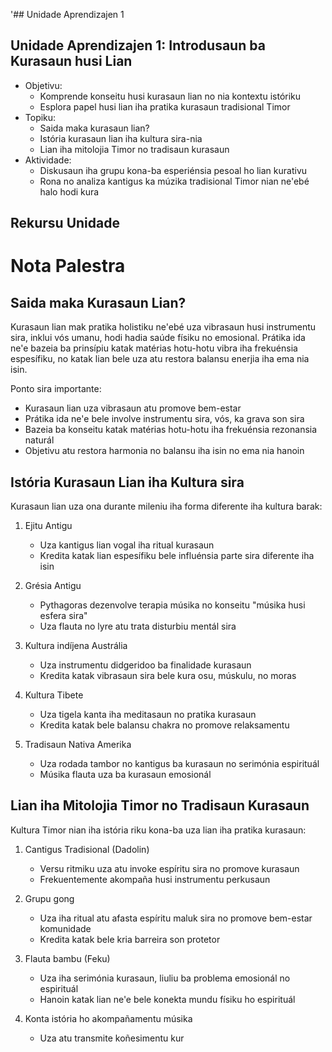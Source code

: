 '## Unidade Aprendizajen 1

## Unidade Aprendizajen 1: Introdusaun ba Kurasaun husi Lian
- Objetivu:
  * Komprende konseitu husi kurasaun lian no nia kontextu istóriku
  * Esplora papel husi lian iha pratika kurasaun tradisional Timor
- Topiku:
  * Saida maka kurasaun lian?
  * Istória kurasaun lian iha kultura sira-nia
  * Lian iha mitolojia Timor no tradisaun kurasaun
- Aktividade:
  * Diskusaun iha grupu kona-ba esperiénsia pesoal ho lian kurativu
  * Rona no analiza kantigus ka múzika tradisional Timor nian ne'ebé halo hodi kura

## Rekursu Unidade

# Nota Palestra

## Saida maka Kurasaun Lian?

Kurasaun lian mak pratika holistiku ne'ebé uza vibrasaun husi instrumentu sira, inklui vós umanu, hodi hadia saúde físiku no emosional. Prátika ida ne'e bazeia ba prinsípiu katak matérias hotu-hotu vibra iha frekuénsia espesífiku, no katak lian bele uza atu restora balansu enerjia iha ema nia isin.

Ponto sira importante:
- Kurasaun lian uza vibrasaun atu promove bem-estar
- Prátika ida ne'e bele involve instrumentu sira, vós, ka grava son sira
- Bazeia ba konseitu katak matérias hotu-hotu iha frekuénsia rezonansia naturál
- Objetivu atu restora harmonia no balansu iha isin no ema nia hanoin

## Istória Kurasaun Lian iha Kultura sira

Kurasaun lian uza ona durante mileniu iha forma diferente iha kultura barak:

1. Ejitu Antigu
   - Uza kantigus lian vogal iha ritual kurasaun
   - Kredita katak lian espesífiku bele influénsia parte sira diferente iha isin

2. Grésia Antigu
   - Pythagoras dezenvolve terapia músika no konseitu "músika husi esfera sira"
   - Uza flauta no lyre atu trata disturbiu mentál sira

3. Kultura indíjena Austrália
   - Uza instrumentu didgeridoo ba finalidade kurasaun
   - Kredita katak vibrasaun sira bele kura osu, múskulu, no moras

4. Kultura Tibete
   - Uza tigela kanta iha meditasaun no pratika kurasaun
   - Kredita katak bele balansu chakra no promove relaksamentu

5. Tradisaun Nativa Amerika
   - Uza rodada tambor no kantigus ba kurasaun no serimónia espirituál
   - Músika flauta uza ba kurasaun emosionál

## Lian iha Mitolojia Timor no Tradisaun Kurasaun

Kultura Timor nian iha istória riku kona-ba uza lian iha pratika kurasaun:

1. Cantigus Tradisional (Dadolin)
   - Versu ritmiku uza atu invoke espíritu sira no promove kurasaun
   - Frekuentemente akompaña husi instrumentu perkusaun

2. Grupu gong
   - Uza iha ritual atu afasta espíritu maluk sira no promove bem-estar komunidade
   - Kredita katak bele kria barreira son protetor

3. Flauta bambu (Feku)
   - Uza iha serimónia kurasaun, liuliu ba problema emosionál no espirituál
   - Hanoin katak lian ne'e bele konekta mundu físiku ho espirituál

4. Konta istória ho akompañamentu músika
   - Uza atu transmite koñesimentu kur